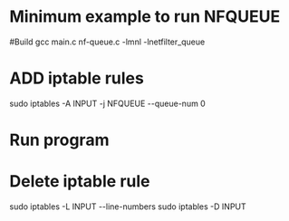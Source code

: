 # Minimum example to run NFQUEUE

#Build
gcc main.c nf-queue.c -lmnl -lnetfilter_queue

# ADD iptable rules
sudo iptables -A INPUT -j NFQUEUE --queue-num 0

# Run program

# Delete iptable rule 
sudo iptables -L INPUT --line-numbers
sudo iptables -D INPUT <line-to-delete>

